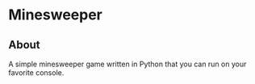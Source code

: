 # Minesweeper

## About

A simple minesweeper game written in Python that you can run on your favorite console.
